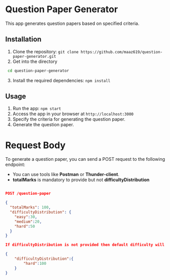 # Question Paper Generator

This app generates question papers based on specified criteria.

## Installation

1. Clone the repository: `git clone https://github.com/maaz619/question-paper-generator.git`
2. Get into the directory

```bash
 cd question-paper-generator
```

3. Install the required dependencies: `npm install`

## Usage

1. Run the app: `npm start`
2. Access the app in your browser at `http://localhost:3000`
3. Specify the criteria for generating the question paper.
4. Generate the question paper.

# Request Body

To generate a question paper, you can send a POST request to the following endpoint:

- You can use tools like **Postman** or **Thunder-client**.
- **totalMarks** is mandatory to provide but not **difficultyDistribution**

```json

POST /question-paper

{
  "totalMarks": 100,
  "difficultyDistribution": {
    "easy":30,
    "medium":20,
    "hard":50
  }
}

If difficultyDistribution is not provided then default difficulty will be:

{
    "difficultyDistribution":{
        "hard":100
    }
}
```
